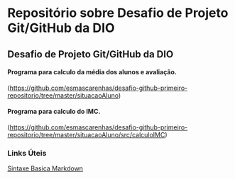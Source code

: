 # Repositório sobre Desafio de Projeto Git/GitHub da DIO

## Desafio de Projeto Git/GitHub da DIO

#### Programa para calculo da média dos alunos e avaliação.
(https://github.com/esmascarenhas/desafio-github-primeiro-repositorio/tree/master/situacaoAluno)


#### Programa para calculo do IMC.

(https://github.com/esmascarenhas/desafio-github-primeiro-repositorio/tree/master/situacaoAluno/src/calculoIMC)

### Links Úteis
[Sintaxe Basica Markdown](https://www.markdownguide.org/cheat-sheet#basic-syntax)
